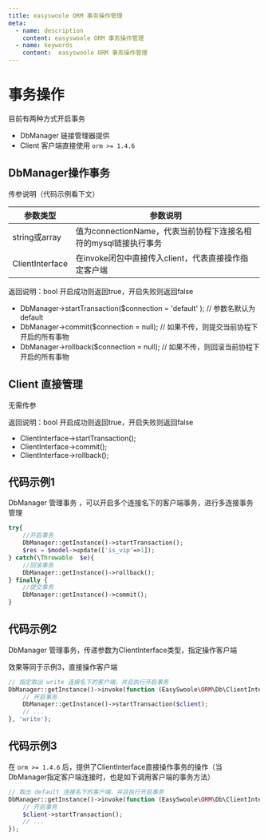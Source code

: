 ```yaml
---
title: easyswoole ORM 事务操作管理
meta:
  - name: description
    content: easyswoole ORM 事务操作管理
  - name: keywords
    content:  easyswoole ORM 事务操作管理
---
```


# 事务操作

目前有两种方式开启事务

- DbManager 链接管理器提供
- Client 客户端直接使用 `orm >= 1.4.6`

## DbManager操作事务

传参说明（代码示例看下文）

| 参数类型        |  参数说明                                                     |
| --------------- | ------------------------------------------------------------ |
| string或array | 值为connectionName，代表当前协程下连接名相符的mysql链接执行事务 |
| ClientInterface | 在invoke闭包中直接传入client，代表直接操作指定客户端 |


返回说明：bool  开启成功则返回true，开启失败则返回false

- DbManager->startTransaction($connection  = 'default' ); // 参数名默认为default
- DbManager->commit($connection = null); // 如果不传，则提交当前协程下开启的所有事物
- DbManager->rollback($connection = null); // 如果不传，则回滚当前协程下开启的所有事物

## Client 直接管理

无需传参

返回说明：bool  开启成功则返回true，开启失败则返回false

- ClientInterface->startTransaction();
- ClientInterface->commit();
- ClientInterface->rollback();


## 代码示例1

DbManager 管理事务 ，可以开启多个连接名下的客户端事务，进行多连接事务管理

```php
try{
    //开启事务
    DbManager::getInstance()->startTransaction();
    $res = $model->update(['is_vip'=>1]);
} catch(\Throwable  $e){
    //回滚事务
    DbManager::getInstance()->rollback();
} finally {
    //提交事务
    DbManager::getInstance()->commit();
}
```

## 代码示例2

DbManager 管理事务，传递参数为ClientInterface类型，指定操作客户端

效果等同于示例3，直接操作客户端

```php 
// 指定取出 write 连接名下的客户端，并且执行开启事务
DbManager::getInstance()->invoke(function (EasySwoole\ORM\Db\ClientInterface $client){
    // 开启事务
    DbManager::getInstance()->startTransaction($client);
    // ...
}, 'write');
```

## 代码示例3

在 `orm >= 1.4.6` 后，提供了ClientInterface直接操作事务的操作（当DbManager指定客户端连接时，也是如下调用客户端的事务方法）

```php
// 取出 default 连接名下的客户端，并且执行开启事务
DbManager::getInstance()->invoke(function (EasySwoole\ORM\Db\ClientInterface $client){
    // 开启事务
    $client->startTransaction();
    // ...
});
```